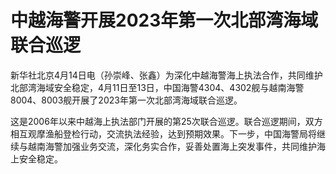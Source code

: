 # 中越海警开展2023年第一次北部湾海域联合巡逻

新华社北京4月14日电（孙崇峰、张鑫）为深化中越海警海上执法合作，共同维护北部湾海域安全稳定，4月11日至13日，中国海警4304、4302舰与越南海警8004、8003舰开展了2023年第一次北部湾海域联合巡逻。

这是2006年以来中越海上执法部门开展的第25次联合巡逻。联合巡逻期间，双方相互观摩渔船登检行动，交流执法经验，达到预期效果。下一步，中国海警局将继续与越南海警加强业务交流，深化务实合作，妥善处置海上突发事件，共同维护海上安全稳定。

